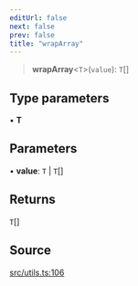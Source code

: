 ```yaml
---
editUrl: false
next: false
prev: false
title: "wrapArray"
---
```


> **wrapArray**\<`T`\>(`value`): `T`[]

## Type parameters

• **T**

## Parameters

• **value**: `T` \| `T`[]

## Returns

`T`[]

## Source

[src/utils.ts:106](https://github.com/eddienubes/sagetest/blob/6cbc2b7/src/utils.ts#L106)
